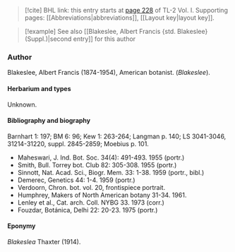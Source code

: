 > [!cite] BHL link: this entry starts at [page 228](https://www.biodiversitylibrary.org/item/103414#page/276/mode/1up) of TL-2 Vol. I.
> Supporting pages: [[Abbreviations|abbreviations]], [[Layout key|layout key]].

> [!example] See also [[Blakeslee, Albert Francis {std. Blakeslee} (Suppl.)|second entry]] for this author

### Author

Blakeslee, Albert Francis (1874-1954), American botanist. (*Blakeslee*).

#### Herbarium and types

Unknown.

#### Bibliography and biography

Barnhart 1: 197; BM 6: 96; Kew 1: 263-264; Langman p. 140; LS 3041-3046, 31214-31220, suppl. 2845-2859; Moebius p. 101.
- Maheswari, J. Ind. Bot. Soc. 34(4): 491-493. 1955 (portr.)
- Smith, Bull. Torrey bot. Club 82: 305-308. 1955 (portr.)
- Sinnott, Nat. Acad. Sci., Biogr. Mem. 33: 1-38. 1959 (portr., bibl.)
- Demerec, Genetics 44: 1-4. 1959 (portr.)
- Verdoorn, Chron. bot. vol. 20, frontispiece portrait.
- Humphrey, Makers of North American botany 31-34. 1961.
- Lenley et al., Cat. arch. Coll. NYBG 33. 1973 (corr.)
- Fouzdar, Botánica, Delhi 22: 20-23. 1975 (portr.)

#### Eponymy

*Blakeslea* Thaxter (1914).

